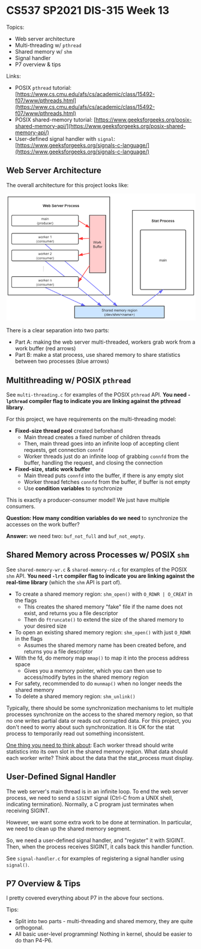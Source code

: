 # CS537 SP2021 DIS-315 Week 13

<!-- Copyright 2021 Guanzhou Hu -->

Topics:

- Web server architecture
- Multi-threading w/ `pthread`
- Shared memory w/ `shm`
- Signal handler
- P7 overview & tips

Links:

- POSIX `pthread` tutorial: [https://www.cs.cmu.edu/afs/cs/academic/class/15492-f07/www/pthreads.html](https://www.cs.cmu.edu/afs/cs/academic/class/15492-f07/www/pthreads.html)
- POSIX shared-memory tutorial: [https://www.geeksforgeeks.org/posix-shared-memory-api/](https://www.geeksforgeeks.org/posix-shared-memory-api/)
- User-defined signal handler with `signal`: [https://www.geeksforgeeks.org/signals-c-language/](https://www.geeksforgeeks.org/signals-c-language/)

## Web Server Architecture

The overall architecture for this project looks like:

![WebServer](web-server-architecture.png)

There is a clear separation into two parts:

- Part A: making the web server multi-threaded, workers grab work from a work buffer (red arrows)
- Part B: make a stat process, use shared memory to share statistics between two processes (blue arrows)

## Multithreading w/ POSIX `pthread`

See `multi-threading.c` for examples of the POSIX `pthread` API. **You need `-lpthread` compiler flag to indicate you are linking against the pthread library**.

For this project, we have requirements on the multi-threading model:
- **Fixed-size thread pool** created beforehand
    - Main thread creates a fixed number of children threads
    - Then, main thread goes into an infinite loop of accepting client requests, get connection `connfd`
    - Worker threads just do an infinite loop of grabbing `connfd` from the buffer, handling the request, and closing the connection
- **Fixed-size, static work buffer**
    - Main thread puts `connfd` into the buffer, if there is any empty slot
    - Worker thread fetches `connfd` from the buffer, if buffer is not empty
    - Use **condition variables** to synchronize

This is exactly a producer-consumer model! We just have multiple consumers.

**Question: How many condition variables do we need** to synchronize the accesses on the work buffer?

**Answer:** we need two: `buf_not_full` and `buf_not_empty`.

## Shared Memory across Processes w/ POSIX `shm`

See `shared-memory-wr.c` & `shared-memory-rd.c` for examples of the POSIX `shm` API. **You need `-lrt` compiler flag to indicate you are linking against the real-time library** (which the `shm` API is part of).

- To create a shared memory region: `shm_open()` with `O_RDWR | O_CREAT` in the flags
    - This creates the shared memory "fake" file if the name does not exist, and returns you a file descriptor
    - Then do `ftruncate()` to extend the size of the shared memory to your desired size
- To open an existing shared memory region: `shm_open()` with just `O_RDWR` in the flags
    - Assumes the shared memory name has been created before, and returns you a file descriptor
- With the fd, do memory map `mmap()` to map it into the process address space
    - Gives you a memory pointer, which you can then use to access/modify bytes in the shared memory region
- For safety, recommended to do `munmap()` when no longer needs the shared memory
- To delete a shared memory region: `shm_unlink()`

Typically, there should be some synchronization mechanisms to let multiple processes synchronize on the access to the shared memory region, so that no one writes partial data or reads out corrupted data. For this project, you don't need to worry about such synchronization. It is OK for the stat process to temporarily read out something inconsistent.

<ins>One thing you need to think about</ins>: Each worker thread should write statistics into its own slot in the shared memory region.
What data should each worker write? Think about the data that the stat_process must display.

## User-Defined Signal Handler

The web server's main thread is in an infinite loop. To end the web server process, we need to send a `SIGINT` signal (Ctrl-C from a UNIX shell, indicating termination). Normally, a C program just terminates when receiving SIGINT.

However, we want some extra work to be done at termination. In particular, we need to clean up the shared memory segment.

So, we need a user-defined signal handler, and "register" it with SIGINT. Then, when the process receives SIGINT, it calls back this handler function.

See `signal-handler.c` for examples of registering a signal handler using `signal()`.

## P7 Overview & Tips

I pretty covered everything about P7 in the above four sections.

Tips:
- Split into two parts - multi-threading and shared memory, they are quite orthogonal.
- All basic user-level programming! Nothing in kernel, should be easier to do than P4-P6.
